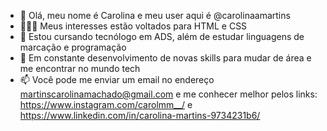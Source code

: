 - 👋 Olá, meu nome é Carolina e meu user aqui é @carolinaamartins
- 👩🏻‍💻 Meus interesses estão voltados para HTML e CSS  
- 🌱 Estou cursando tecnólogo em ADS, além de estudar linguagens de marcação e programação
- 💞️ Em constante desenvolvimento de novas skills para mudar de área e me encontrar no mundo tech 
- 📫 Você pode me enviar um email no endereço martinscarolinamachado@gmail.com e me conhecer melhor pelos links:
https://www.instagram.com/carolmm__/ e https://www.linkedin.com/in/carolina-martins-9734231b6/

<!---
carolinaamartins/carolinaamartins is a ✨ special ✨ repository because its `README.md` (this file) appears on your GitHub profile.
You can click the Preview link to take a look at your changes.
--->
